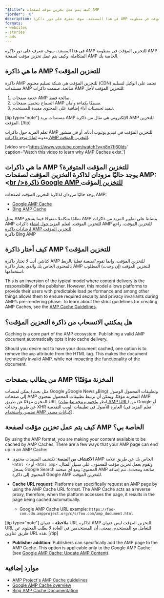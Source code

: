 ```yaml
---
"$title": كيف يتم عمل تخزين مؤقت لصفحات AMP
"$order": '0'
description: في هذا المستند، سوف تتعرف على دور ذاكرة AMP للتخزين المؤقت في منظومة AMP المتكاملة، وكيف يتم عمل تخزين مؤقت لصفحة AMP الخاصة بك.
formats:
- websites
- stories
- ads
---
```


في هذا المستند، سوف تتعرف على دور ذاكرة AMP للتخزين المؤقت في منظومة AMP المتكاملة، وكيف يتم عمل تخزين مؤقت لصفحة AMP الخاصة بك.

## ما هي ذاكرة AMP للتخزين المؤقت؟

ذاكرة AMP للتخزين المؤقت هي شبكة تسليم محتوى (CDN) تعتمد على الوكيل لتسليم مستندات AMP صالحة. صممت ذاكرات AMP للتخزين المؤقت لأجل:

1. خدمة صفحات AMP صالحة فقط.
2. السماح بتحميل صفحات AMP مسبقًا بكفاءة وأمان.
3. تنفيذ تحسينات أداء إضافية على المحتوى مفيدة للمستخدم.

[tip type="note"] مستندات بريد AMP الإلكتروني هي مثال من ذاكرة AMP للتخزين المؤقت. [/tip]

تعلم المزيد حول ذاكرات AMP للتخزين المؤقت في فيديو يوتيوب أدناه، أو في منشور مدونة [لماذا توجد ذاكرات AMP للتخزين المؤقت](https://medium.com/@pbakaus/why-amp-caches-exist-cd7938da2456).

[video src='https://www.youtube.com/watch?v=n8n7fj60lds' caption='Watch this video to learn why AMP Caches exist.']

## ما هي ذاكرات AMP للتخزين المؤقت المتوفرة؟<br />يوجد حاليًا مزودان لذاكرة التخزين المؤقت لصفحات AMP:<[br />ذاكرة Google AMP للتخزين ا](https://developers.google.com/amp/cache/)لمؤقت

يوجد حاليًا مزودان لذاكرة التخزين المؤقت لصفحات AMP:

- [Google AMP Cache](https://developers.google.com/amp/cache/)
- [Bing AMP Cache](https://www.bing.com/webmaster/help/bing-amp-cache-bc1c884c)

يمثل AMP نظامًا متكاملا مفتوحًا فيما يشجع AMP بنشاط على تطوير المزيد من ذاكرات AMP للتخزين المؤقت. لتعلم الم[زيد حول  إنشاء](https://www.bing.com/webmaster/help/bing-amp-cache-bc1c884c) ذاكرات AMP للتخزين المؤقت، راجع [إرشادات ذاكرة AMP للتخزين المؤقت](https://github.com/ampproject/amphtml/blob/master/spec/amp-cache-guidelines.md).<br>ذاكرة Bing AMP

## كيف أختار ذاكرة AMP للتخزين المؤقت؟

كناشر، أنت لا تختار ذاكرة AMP للتخزين المؤقت، وإنما تقوم *المنصة فعليا* بالربط بالمحتوى الخاص بك والذي يختار ذاكرة AMP للتخزين المؤقت (إن وجدت) المطلوب استخدامها.

This is an inversion of the typical model where content delivery is the responsibility of the publisher.  However, this model allows platforms to provide their users with predictable load performance and among other things allows them to ensure required security and privacy invariants during AMP’s pre-rendering phase. To learn about the strict guidelines for creating AMP Caches, see the [AMP Cache Guidelines](https://github.com/ampproject/amphtml/blob/master/spec/amp-cache-guidelines.md).

## هل يمكنني الانسحاب من ذاكرة التخزين المؤقت؟

Caching is a core part of the AMP ecosystem. Publishing a valid AMP document automatically opts it into cache delivery.

Should you desire not to have your document cached, one option is to remove the `amp` attribute from the HTML tag. This makes the document technically invalid AMP, while not impacting the functionality of the document.

## من يطالب بصفحات AMP المخزنة مؤقتًا؟

يمكن لمنصات (مثل بحث Google وGoogle News وBing) وتطبيقات المحمول الوصول إلى صفحات AMP المخزنة مؤقتًا. ويمكن أن ترتبط تطبيقات المحمول بمحتوى AMP المخزن مؤقتًا عن طريق URL (انظر [واجهة برمجة تطبيقات AMP URL](https://developers.google.com/amp/cache/use-amp-url)) من Google أو عن طريق وحدات XHR العابرة للأصول في تطبيقات الويب التقدمية (تعلم المزيد في [تضمين واستخدام AMP كبيانات مصدر](../../../../documentation/guides-and-tutorials/integrate/amp-in-pwa.md)).

<amp-img src="/static/img/docs/platforms_accessing_cache.png" width="1054" height="356" layout="responsive" alt="platforms and mobile apps access cached AMP pages"></amp-img>

## كيف يتم عمل تخزين مؤقت لصفحة AMP الخاصة بي؟

By using the AMP format, you are making your content available to be cached by AMP Caches. There are a few ways that your AMP page can end up in an AMP Cache:

- **الاكتشاف من المنصة**:  تكتشف المنصات محتوى AMP الخاص بك عن طريق علامة `<html ⚡>` أو `<html amp>` وتقوم بعمل تخزين مؤقت للمحتوى. على سبيل المثال، يسجل Google Search المحتوى؛ ومع أي صحفة AMP صالحة ومحددة، تتم إضافة المحتوى إلى ذاكرة Google AMP للتخزين المؤقت.

- **Cache URL request**: Platforms can specifically request an AMP page by using the AMP Cache URL format.  The AMP Cache acts as a reverse proxy, therefore, when the platform accesses the page, it results in the page being cached automatically.

    - Google AMP Cache URL example: `https://foo-com.cdn.ampproject.org/c/s/foo.com/amp_document.html`

[tip type="note"] **ملاحظة –** عنوان URL لذاكرة AMP للتخزين المؤقت ليس عنوان URL للتعامل مع المستخدم، بمعنى، أن المستخدمين في العادة لا يطلب المحتوى عن طريق عناوين URL هذه. [/tip]

- **Publisher addition**: Publishers can specifically add the AMP page to the AMP Cache.  This option is applicable only to the Google AMP Cache (see [Google AMP Cache: Update AMP Content](https://developers.google.com/amp/cache/update-cache)).

## موارد إضافية

- [AMP Project's AMP Cache guidelines](https://github.com/ampproject/amphtml/blob/master/spec/amp-cache-guidelines.md)
- [Google AMP Cache overview](https://developers.google.com/amp/cache/overview)
- [Bing AMP Cache Documentation](https://www.bing.com/webmaster/help/bing-amp-cache-bc1c884c)
